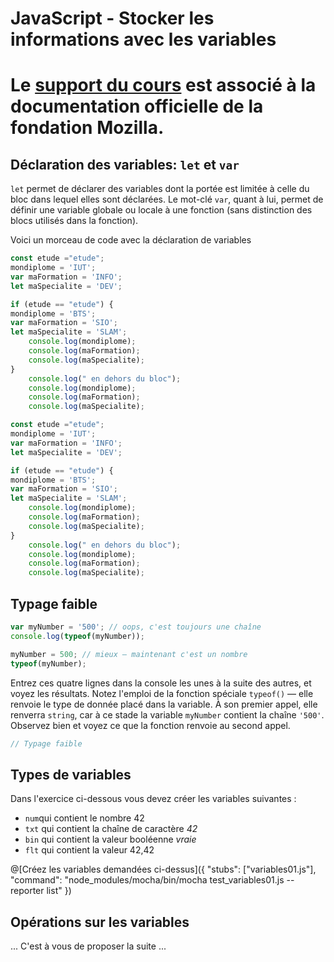 # JavaScript - Stocker les informations avec les variables

# Le [support du cours](https://developer.mozilla.org/fr/docs/Learn/JavaScript/First_steps/Variables) est associé à la documentation officielle de la fondation Mozilla.  



## Déclaration des variables:   `let` et `var`

`let` permet de déclarer des variables dont la portée est limitée à celle du bloc dans lequel elles sont déclarées. 
Le mot-clé `var`, quant à lui, permet de définir une variable globale ou locale à une fonction (sans distinction des blocs utilisés dans la fonction).

Voici un morceau de code avec la déclaration de variables

```javascript 
const etude ="etude";
mondiplome = 'IUT';
var maFormation = 'INFO';
let maSpecialite = 'DEV';

if (etude == "etude") {
mondiplome = 'BTS';
var maFormation = 'SIO';
let maSpecialite = 'SLAM';
    console.log(mondiplome);
    console.log(maFormation);
    console.log(maSpecialite);
}
    console.log(" en dehors du bloc");
    console.log(mondiplome);
    console.log(maFormation);
    console.log(maSpecialite);
```



```javascript runnable
const etude ="etude";
mondiplome = 'IUT';
var maFormation = 'INFO';
let maSpecialite = 'DEV';

if (etude == "etude") {
mondiplome = 'BTS';
var maFormation = 'SIO';
let maSpecialite = 'SLAM';
    console.log(mondiplome);
    console.log(maFormation);
    console.log(maSpecialite);
}
    console.log(" en dehors du bloc");
    console.log(mondiplome);
    console.log(maFormation);
    console.log(maSpecialite);

```

## Typage faible
```javascript
var myNumber = '500'; // oops, c'est toujours une chaîne
console.log(typeof(myNumber));
```
```javascript
myNumber = 500; // mieux — maintenant c'est un nombre
typeof(myNumber);
```
Entrez ces quatre lignes dans la console les unes à la suite des autres, et voyez les résultats. Notez l'emploi de la fonction spéciale `typeof()` — elle renvoie le type de donnée placé dans la variable. À son premier appel, elle renverra `string`, car à ce stade la variable `myNumber` contient la chaîne `'500'`. Observez bien et voyez ce que la fonction renvoie au second appel.

```javascript runnable
// Typage faible
```

## Types de variables

Dans l'exercice ci-dessous vous devez créer les variables suivantes : 
- `num`qui contient le nombre 42 
- `txt` qui contient la chaîne de caractère *42*  
- `bin` qui contient la valeur booléenne *vraie*  
- `flt` qui contient la valeur 42,42  

@[Créez les variables demandées ci-dessus]({ "stubs": ["variables01.js"], "command": "node_modules/mocha/bin/mocha test_variables01.js --reporter list" })

## Opérations sur les variables

...
C'est à vous de proposer la suite ...
